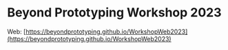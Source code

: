 # Beyond Prototyping Workshop 2023

Web: [https://beyondprototyping.github.io/WorkshopWeb2023](https://beyondprototyping.github.io/WorkshopWeb2023)
